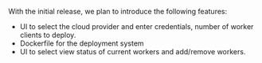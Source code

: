 With the initial release, we plan to introduce the following features:

* UI to select the cloud provider and enter credentials, number of worker clients to deploy.
* Dockerfile for the deployment system
* UI to select view status of current workers and add/remove workers.
